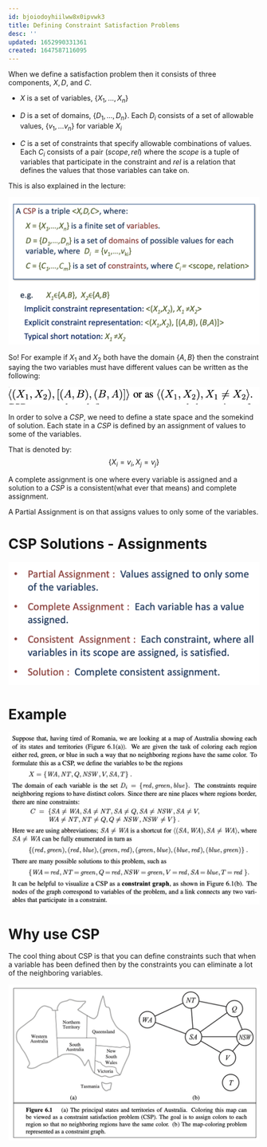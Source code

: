 ```yaml
---
id: bjoiodoyhiilww8x0ipvwk3
title: Defining Constraint Satisfaction Problems
desc: ''
updated: 1652990331361
created: 1647587116095
---
```

When we define a satisfaction problem then it consists of three components, $X, D$, and $C$.

- $X$ is a set of variables, $\{ X_1, \dots, X_n \}$

- $D$ is a set of domains, $\{ D_1, \dots, D_n \}$. Each $D_i$ consists of a set of allowable values, $\{v_1, \dots v_n \}$ for variable $X_i$
  
- $C$ is a set of constraints that specify allowable combinations of values. Each $C_i$ consists of a pair $(scope, rel)$ where the $scope$ is a tuple of variables that participate in the constraint and $rel$ is a relation that defines the values that those variables can take on.

This is also explained in the lecture:

![](./assets/images/2022-03-24-10-13-17.png)

So! For example if $X_1$ and $X_2$ both have the domain $\{A,B\}$ then the constraint saying the two variables must have different values can be written as the following:

![](./assets/images/2022-03-18-08-14-46.png)

In order to solve a *CSP*, we need to define a state space and the somekind of solution. Each state in a *CSP* is defined by an assignment of values to some of the variables.

That is denoted by:
$$
\{X_i = v_i, X_j = v_j\}
$$

A complete assignment is one where every variable is assigned and a solution to a *CSP* is a consistent(what ever that means) and complete assignment. 

A Partial Assignment is on that assigns values to only some of the variables.

# CSP Solutions - Assignments
![](./assets/images/2022-03-24-10-16-58.png)
# Example
![](./assets/images/2022-03-18-08-19-30.png)

# Why use CSP
The cool thing about CSP is that you can define constraints such that when a variable has been defined then by the constraints you can eliminate a lot of the neighboring variables. 

![](./assets/images/2022-03-18-08-28-45.png)
